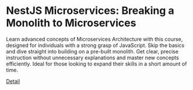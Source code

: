 # NestJS Microservices: Breaking a Monolith to Microservices

Learn advanced concepts of Microservices Architecture with this course, designed for individuals with a strong grasp of JavaScript. Skip the basics and dive straight into building on a pre-built monolith. Get clear, precise instruction without unnecessary explanations and master new concepts efficiently. Ideal for those looking to expand their skills in a short amount of time. 

[Detail](https://eduitfree.com/courses/nestjs-microservices-breaking-a-monolith-to-microservices)